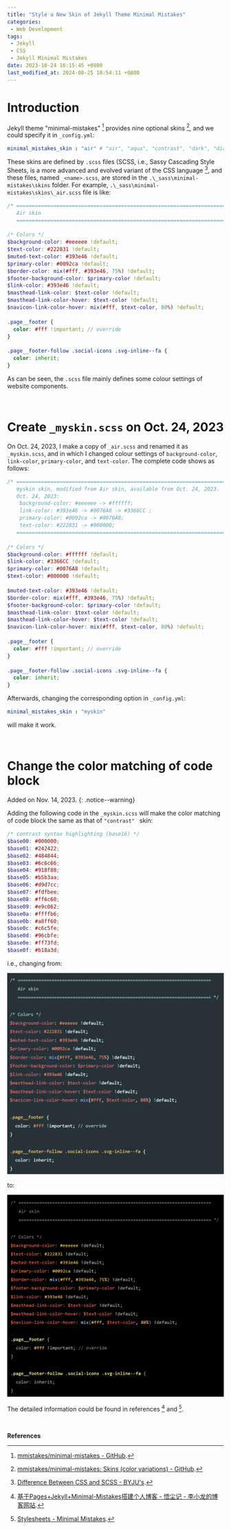 ```yaml
---
title: "Style a New Skin of Jekyll Theme Minimal Mistakes"
categories:
 - Web Development
tags:
 - Jekyll
 - CSS
 - Jekyll Minimal Mistakes
date: 2023-10-24 16:15:45 +0800
last_modified_at: 2024-08-25 18:54:11 +0800
---
```


# Introduction

Jekyll theme "minimal-mistakes" [^1] provides nine optional skins [^2], and we could specify it in `_config.yml`:

```yaml
minimal_mistakes_skin : "air" # "air", "aqua", "contrast", "dark", "dirt", "neon", "mint", "plum", "sunrise"
```

These skins are defined by `.scss` files (SCSS, i.e., Sassy Cascading Style Sheets, is a more advanced and evolved variant of the CSS language [^3], and these files, named `_<name>.scss`, are stored in the `.\_sass\minimal-mistakes\skins` folder. For example, `.\_sass\minimal-mistakes\skins\_air.scss` file is like:

```scss
/* ==========================================================================
   Air skin
   ========================================================================== */

/* Colors */
$background-color: #eeeeee !default;
$text-color: #222831 !default;
$muted-text-color: #393e46 !default;
$primary-color: #0092ca !default;
$border-color: mix(#fff, #393e46, 75%) !default;
$footer-background-color: $primary-color !default;
$link-color: #393e46 !default;
$masthead-link-color: $text-color !default;
$masthead-link-color-hover: $text-color !default;
$navicon-link-color-hover: mix(#fff, $text-color, 80%) !default;

.page__footer {
  color: #fff !important; // override
}

.page__footer-follow .social-icons .svg-inline--fa {
  color: inherit;
}
```

As can be seen, the `.scss` file mainly defines some colour settings of website components.

<br>

# Create `_myskin.scss` on Oct. 24, 2023

On Oct. 24, 2023, I make a copy of `_air.scss` and renamed it as `_myskin.scss`, and in which I changed colour settings of `background-color`, `link-color`, `primary-color`, and `text-color`. The complete code shows as follows:

```scss
/* ==========================================================================
   myskin skin, modified from Air skin, available from Oct. 24, 2023.
   Oct. 24, 2023:
    background-color: #eeeeee -> #ffffff;
    link-color: #393e46 -> #0076A8 -> #3366CC ;
    primary-color: #0092ca -> #0076A8;
    text-color: #222831 -> #000000;
   ========================================================================== */

/* Colors */
$background-color: #ffffff !default;
$link-color: #3366CC !default;
$primary-color: #0076A8 !default;
$text-color: #000000 !default;

$muted-text-color: #393e46 !default;
$border-color: mix(#fff, #393e46, 75%) !default;
$footer-background-color: $primary-color !default;
$masthead-link-color: $text-color !default;
$masthead-link-color-hover: $text-color !default;
$navicon-link-color-hover: mix(#fff, $text-color, 80%) !default;

.page__footer {
  color: #fff !important; // override
}

.page__footer-follow .social-icons .svg-inline--fa {
  color: inherit;
}
```

Afterwards, changing the corresponding option in `_config.yml`:

```yaml
minimal_mistakes_skin : "myskin"
```

will make it work.

<br>

# Change the color matching of code block

Added on Nov. 14, 2023.
{: .notice--warning}

Adding the following code in the `_myskin.scss` will make the color matching of code block the same as that of `"contrast" ` skin:

```scss
/* contrast syntax highlighting (base16) */
$base00: #000000;
$base01: #242422;
$base02: #484844;
$base03: #6c6c66;
$base04: #918f88;
$base05: #b5b3aa;
$base06: #d9d7cc;
$base07: #fdfbee;
$base08: #ff6c60;
$base09: #e9c062;
$base0a: #ffffb6;
$base0b: #a8ff60;
$base0c: #c6c5fe;
$base0d: #96cbfe;
$base0e: #ff73fd;
$base0f: #b18a3d;
```

i.e., changing from:

<img src="https://raw.githubusercontent.com/HelloWorld-1017/blog-images/main/imgs/202311141942472.png" alt="image-20231114194242380" style="zoom:50%;" />

to:

<img src="https://raw.githubusercontent.com/HelloWorld-1017/blog-images/main/imgs/202311141942728.png" alt="image-20231114194253691" style="zoom:50%;" />

The detailed information could be found in references [^4] and [^5].

<br>

**References**

[^1]: [mmistakes/minimal-mistakes - GitHub](https://github.com/mmistakes/minimal-mistakes). 
[^2]: [mmistakes/minimal-mistakes: Skins (color variations) - GitHub](https://github.com/mmistakes/minimal-mistakes).
[^3]: [Difference Between CSS and SCSS - BYJU's](https://byjus.com/gate/difference-between-css-and-scss/).
[^4]: [基于Pages+Jekyll+Minimal-Mistakes搭建个人博客 - 悟尘记 - 李小龙的博客网站](https://www.lixl.cn/2019/061036412.html#toc-heading-4).
[^5]: [Stylesheets - Minimal Mistakes](https://mmistakes.github.io/minimal-mistakes/docs/stylesheets/#colors).
